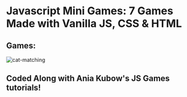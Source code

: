 # Javascript Mini Games: 7 Games Made with Vanilla JS, CSS & HTML

## Games:

![cat-matching](https://user-images.githubusercontent.com/59749085/99453204-9744d780-28f2-11eb-8784-cfd6eae98962.png)

## Coded Along with Ania Kubow's JS Games tutorials!

